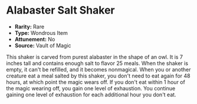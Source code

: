 # Alabaster Salt Shaker

- **Rarity:** Rare
- **Type:** Wondrous Item
- **Attunement:** No
- **Source:** Vault of Magic

This shaker is carved from purest alabaster in the shape of an owl. It is 7 inches tall and contains enough salt to flavor 25 meals. When the shaker is empty, it can't be refilled, and it becomes nonmagical. When you or another creature eat a meal salted by this shaker, you don't need to eat again for 48 hours, at which point the magic wears off. If you don't eat within 1 hour of the magic wearing off, you gain one level of exhaustion. You continue gaining one level of exhaustion for each additional hour you don't eat.
